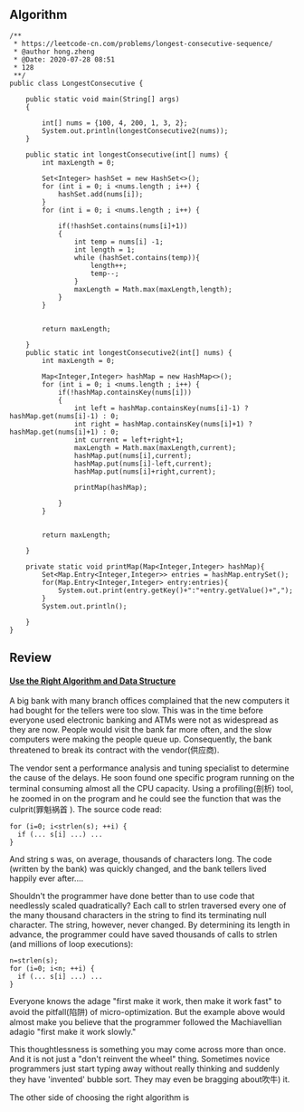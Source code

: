 ## Algorithm
```
/**
 * https://leetcode-cn.com/problems/longest-consecutive-sequence/
 * @author hong.zheng
 * @Date: 2020-07-28 08:51
 * 128
 **/
public class LongestConsecutive {

    public static void main(String[] args)
    {

        int[] nums = {100, 4, 200, 1, 3, 2};
        System.out.println(longestConsecutive2(nums));
    }

    public static int longestConsecutive(int[] nums) {
        int maxLength = 0;

        Set<Integer> hashSet = new HashSet<>();
        for (int i = 0; i <nums.length ; i++) {
            hashSet.add(nums[i]);
        }
        for (int i = 0; i <nums.length ; i++) {

            if(!hashSet.contains(nums[i]+1))
            {
                int temp = nums[i] -1;
                int length = 1;
                while (hashSet.contains(temp)){
                    length++;
                    temp--;
                }
                maxLength = Math.max(maxLength,length);
            }
        }


        return maxLength;

    }
    public static int longestConsecutive2(int[] nums) {
        int maxLength = 0;

        Map<Integer,Integer> hashMap = new HashMap<>();
        for (int i = 0; i <nums.length ; i++) {
            if(!hashMap.containsKey(nums[i]))
            {
                int left = hashMap.containsKey(nums[i]-1) ? hashMap.get(nums[i]-1) : 0;
                int right = hashMap.containsKey(nums[i]+1) ? hashMap.get(nums[i]+1) : 0;
                int current = left+right+1;
                maxLength = Math.max(maxLength,current);
                hashMap.put(nums[i],current);
                hashMap.put(nums[i]-left,current);
                hashMap.put(nums[i]+right,current);

                printMap(hashMap);

            }
        }


        return maxLength;

    }

    private static void printMap(Map<Integer,Integer> hashMap){
        Set<Map.Entry<Integer,Integer>> entries = hashMap.entrySet();
        for(Map.Entry<Integer,Integer> entry:entries){
            System.out.print(entry.getKey()+":"+entry.getValue()+",");
        }
        System.out.println();

    }
}
```
## Review
#### [Use the Right Algorithm and Data Structure](https://97-things-every-x-should-know.gitbooks.io/97-things-every-programmer-should-know/content/en/thing_89/)
A big bank with many branch offices complained that the new computers it had bought for the tellers were too slow. This was in the time before everyone used electronic banking and ATMs were not as widespread as they are now. People would visit the bank far more often, and the slow computers were making the people queue up. Consequently, the bank threatened to break its contract with the vendor(供应商).

The vendor sent a performance analysis and tuning specialist to determine the cause of the delays. He soon found one specific program running on the terminal consuming almost all the CPU capacity. Using a profiling(剖析) tool, he zoomed in on the program and he could see the function that was the culprit(罪魁祸首
). The source code read:
```
for (i=0; i<strlen(s); ++i) {
  if (... s[i] ...) ...
}
```
And string s was, on average, thousands of characters long. The code (written by the bank) was quickly changed, and the bank tellers lived happily ever after....

Shouldn't the programmer have done better than to use code that needlessly scaled quadratically? Each call to strlen traversed every one of the many thousand characters in the string to find its terminating null character. The string, however, never changed. By determining its length in advance, the programmer could have saved thousands of calls to strlen (and millions of loop executions):

```
n=strlen(s);
for (i=0; i<n; ++i) {
  if (... s[i] ...) ...
}

```
Everyone knows the adage "first make it work, then make it work fast" to avoid the pitfall(陷阱) of micro-optimization. But the example above would almost make you believe that the programmer followed the Machiavellian adagio "first make it work slowly."

This thoughtlessness is something you may come across more than once. And it is not just a "don't reinvent the wheel" thing. Sometimes novice programmers just start typing away without really thinking and suddenly they have 'invented' bubble sort. They may even be bragging about吹牛) it.

The other side of choosing the right algorithm is 
